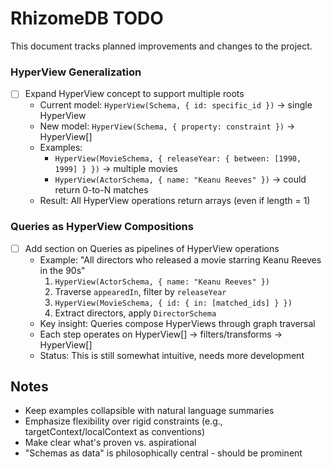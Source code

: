 # RhizomeDB TODO

This document tracks planned improvements and changes to the project.


### HyperView Generalization
- [ ] Expand HyperView concept to support multiple roots
  - Current model: `HyperView(Schema, { id: specific_id })` → single HyperView
  - New model: `HyperView(Schema, { property: constraint })` → HyperView[]
  - Examples:
    - `HyperView(MovieSchema, { releaseYear: { between: [1990, 1999] } })` → multiple movies
    - `HyperView(ActorSchema, { name: "Keanu Reeves" })` → could return 0-to-N matches
  - Result: All HyperView operations return arrays (even if length = 1)

### Queries as HyperView Compositions
- [ ] Add section on Queries as pipelines of HyperView operations
  - Example: "All directors who released a movie starring Keanu Reeves in the 90s"
    1. `HyperView(ActorSchema, { name: "Keanu Reeves" })`
    2. Traverse `appearedIn`, filter by `releaseYear`
    3. `HyperView(MovieSchema, { id: { in: [matched_ids] } })`
    4. Extract directors, apply `DirectorSchema`
  - Key insight: Queries compose HyperViews through graph traversal
  - Each step operates on HyperView[] → filters/transforms → HyperView[]
  - Status: This is still somewhat intuitive, needs more development


## Notes

- Keep examples collapsible with natural language summaries
- Emphasize flexibility over rigid constraints (e.g., targetContext/localContext as conventions)
- Make clear what's proven vs. aspirational
- "Schemas as data" is philosophically central - should be prominent
